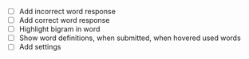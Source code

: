 - [ ] Add incorrect word response
- [ ] Add correct word response
- [ ] Highlight bigram in word
- [ ] Show word definitions, when submitted, when hovered used words
- [ ] Add settings
